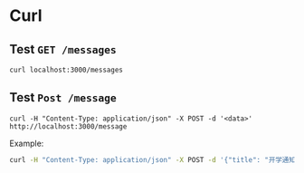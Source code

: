 # Curl

## Test `GET /messages`
`curl localhost:3000/messages`

## Test `Post /message`
`curl -H "Content-Type: application/json" -X POST -d '<data>' http://localhost:3000/message`

Example:
```bash
curl -H "Content-Type: application/json" -X POST -d '{"title": "开学通知", "author": "教务处", "content": "9月4号开学报到，请大家及时到校"}' http://localhost:3000/message
```